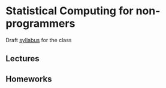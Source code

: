 # Statistical Computing for non-programmers

Draft [syllabus](syllabus.md) for the class

## Lectures

## Homeworks

